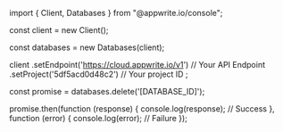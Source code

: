 import { Client,  Databases } from "@appwrite.io/console";

const client = new Client();

const databases = new Databases(client);

client
    .setEndpoint('https://cloud.appwrite.io/v1') // Your API Endpoint
    .setProject('5df5acd0d48c2') // Your project ID
;

const promise = databases.delete('[DATABASE_ID]');

promise.then(function (response) {
    console.log(response); // Success
}, function (error) {
    console.log(error); // Failure
});